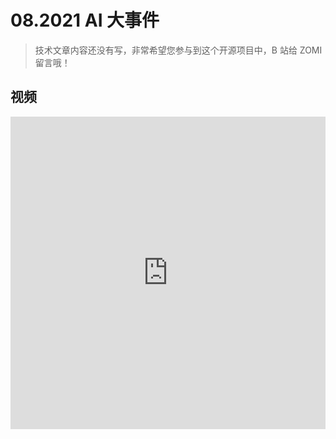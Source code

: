 <!--Copyright © ZOMI 适用于[License](https://github.com/Infrasys-AI/AIInfra)版权许可-->

# 08.2021 AI 大事件

> 技术文章内容还没有写，非常希望您参与到这个开源项目中，B 站给 ZOMI 留言哦！

## 视频

<html>
<iframe src="https://player.bilibili.com/player.html?isOutside=true&aid=114889167215790&bvid=BV14kgizdEmc&cid=31179934300&p=1&as_wide=1&high_quality=1&danmaku=0&t=30&autoplay=0" width="100%" height="500" scrolling="no" border="0" frameborder="no" framespacing="0" allowfullscreen="true"> </iframe>
</html>
